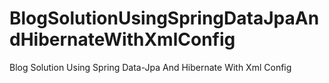 # BlogSolutionUsingSpringDataJpaAndHibernateWithXmlConfig
Blog Solution  Using Spring Data-Jpa And Hibernate With Xml Config
